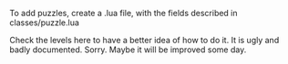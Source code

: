 To add puzzles, create a .lua file, with the fields described in classes/puzzle.lua

Check the levels here to have a better idea of how to do it.
It is ugly and badly documented. Sorry. Maybe it will be improved some day.
